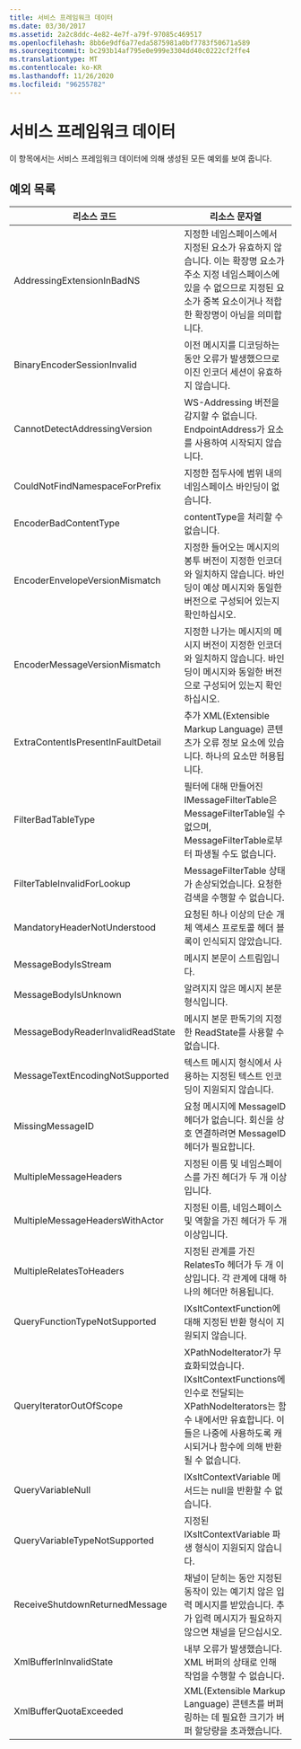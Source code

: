 ```yaml
---
title: 서비스 프레임워크 데이터
ms.date: 03/30/2017
ms.assetid: 2a2c8ddc-4e82-4e7f-a79f-97085c469517
ms.openlocfilehash: 8bb6e9df6a77eda5875981a0bf7783f50671a589
ms.sourcegitcommit: bc293b14af795e0e999e3304dd40c0222cf2ffe4
ms.translationtype: MT
ms.contentlocale: ko-KR
ms.lasthandoff: 11/26/2020
ms.locfileid: "96255782"
---
```

# <a name="service-framework-data"></a>서비스 프레임워크 데이터

이 항목에서는 서비스 프레임워크 데이터에 의해 생성된 모든 예외를 보여 줍니다.  
  
## <a name="exception-list"></a>예외 목록  
  
|리소스 코드|리소스 문자열|  
|-------------------|---------------------|  
|AddressingExtensionInBadNS|지정한 네임스페이스에서 지정된 요소가 유효하지 않습니다. 이는 확장명 요소가 주소 지정 네임스페이스에 있을 수 없으므로 지정된 요소가 중복 요소이거나 적합한 확장명이 아님을 의미합니다.|  
|BinaryEncoderSessionInvalid|이전 메시지를 디코딩하는 동안 오류가 발생했으므로 이진 인코더 세션이 유효하지 않습니다.|  
|CannotDetectAddressingVersion|WS-Addressing 버전을 감지할 수 없습니다. EndpointAddress가 요소를 사용하여 시작되지 않습니다.|  
|CouldNotFindNamespaceForPrefix|지정한 접두사에 범위 내의 네임스페이스 바인딩이 없습니다.|  
|EncoderBadContentType|contentType을 처리할 수 없습니다.|  
|EncoderEnvelopeVersionMismatch|지정한 들어오는 메시지의 봉투 버전이 지정한 인코더와 일치하지 않습니다. 바인딩이 예상 메시지와 동일한 버전으로 구성되어 있는지 확인하십시오.|  
|EncoderMessageVersionMismatch|지정한 나가는 메시지의 메시지 버전이 지정한 인코더와 일치하지 않습니다. 바인딩이 메시지와 동일한 버전으로 구성되어 있는지 확인하십시오.|  
|ExtraContentIsPresentInFaultDetail|추가 XML(Extensible Markup Language) 콘텐츠가 오류 정보 요소에 있습니다. 하나의 요소만 허용됩니다.|  
|FilterBadTableType|필터에 대해 만들어진 IMessageFilterTable은 MessageFilterTable일 수 없으며, MessageFilterTable로부터 파생될 수도 없습니다.|  
|FilterTableInvalidForLookup|MessageFilterTable 상태가 손상되었습니다. 요청한 검색을 수행할 수 없습니다.|  
|MandatoryHeaderNotUnderstood|요청된 하나 이상의 단순 개체 액세스 프로토콜 헤더 블록이 인식되지 않았습니다.|  
|MessageBodyIsStream|메시지 본문이 스트림입니다.|  
|MessageBodyIsUnknown|알려지지 않은 메시지 본문 형식입니다.|  
|MessageBodyReaderInvalidReadState|메시지 본문 판독기의 지정한 ReadState를 사용할 수 없습니다.|  
|MessageTextEncodingNotSupported|텍스트 메시지 형식에서 사용하는 지정된 텍스트 인코딩이 지원되지 않습니다.|  
|MissingMessageID|요청 메시지에 MessageID 헤더가 없습니다. 회신을 상호 연결하려면 MessageID 헤더가 필요합니다.|  
|MultipleMessageHeaders|지정된 이름 및 네임스페이스를 가진 헤더가 두 개 이상입니다.|  
|MultipleMessageHeadersWithActor|지정된 이름, 네임스페이스 및 역할을 가진 헤더가 두 개 이상입니다.|  
|MultipleRelatesToHeaders|지정된 관계를 가진 RelatesTo 헤더가 두 개 이상입니다. 각 관계에 대해 하나의 헤더만 허용됩니다.|  
|QueryFunctionTypeNotSupported|IXsltContextFunction에 대해 지정된 반환 형식이 지원되지 않습니다.|  
|QueryIteratorOutOfScope|XPathNodeIterator가 무효화되었습니다. IXsltContextFunctions에 인수로 전달되는 XPathNodeIterators는 함수 내에서만 유효합니다. 이들은 나중에 사용하도록 캐시되거나 함수에 의해 반환될 수 없습니다.|  
|QueryVariableNull|IXsltContextVariable 메서드는 null을 반환할 수 없습니다.|  
|QueryVariableTypeNotSupported|지정된 IXsltContextVariable 파생 형식이 지원되지 않습니다.|  
|ReceiveShutdownReturnedMessage|채널이 닫히는 동안 지정된 동작이 있는 예기치 않은 입력 메시지를 받았습니다. 추가 입력 메시지가 필요하지 않으면 채널을 닫으십시오.|  
|XmlBufferInInvalidState|내부 오류가 발생했습니다. XML 버퍼의 상태로 인해 작업을 수행할 수 없습니다.|  
|XmlBufferQuotaExceeded|XML(Extensible Markup Language) 콘텐츠를 버퍼링하는 데 필요한 크기가 버퍼 할당량을 초과했습니다.|

